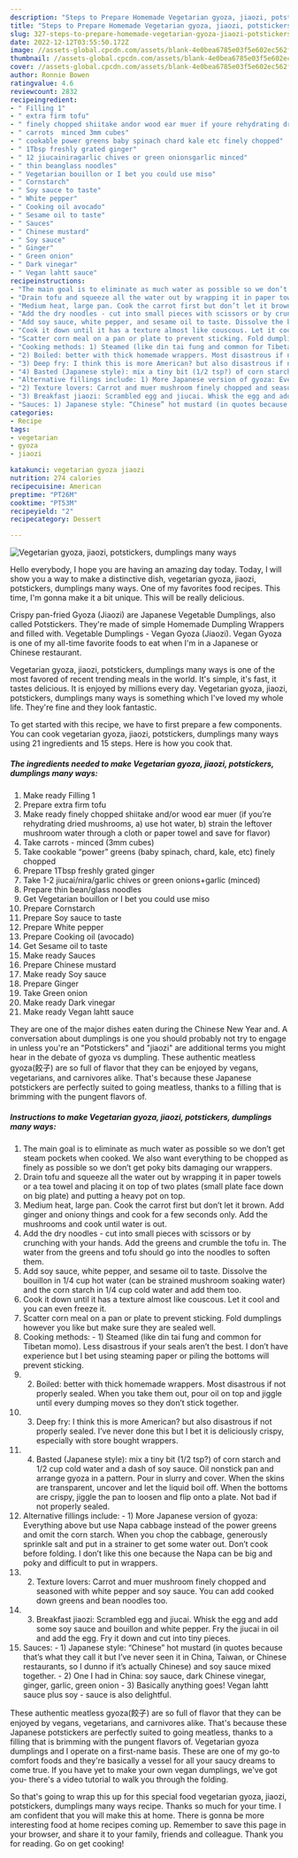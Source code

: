```yaml
---
description: "Steps to Prepare Homemade Vegetarian gyoza, jiaozi, potstickers, dumplings many ways"
title: "Steps to Prepare Homemade Vegetarian gyoza, jiaozi, potstickers, dumplings many ways"
slug: 327-steps-to-prepare-homemade-vegetarian-gyoza-jiaozi-potstickers-dumplings-many-ways
date: 2022-12-12T03:55:50.172Z
image: //assets-global.cpcdn.com/assets/blank-4e0bea6785e03f5e602ec562f230caae08da540cada707380b4fe1bbebba43da.png
thumbnail: //assets-global.cpcdn.com/assets/blank-4e0bea6785e03f5e602ec562f230caae08da540cada707380b4fe1bbebba43da.png
cover: //assets-global.cpcdn.com/assets/blank-4e0bea6785e03f5e602ec562f230caae08da540cada707380b4fe1bbebba43da.png
author: Ronnie Bowen
ratingvalue: 4.6
reviewcount: 2832
recipeingredient:
- " Filling 1"
- " extra firm tofu"
- " finely chopped shiitake andor wood ear muer if youre rehydrating dried mushrooms a use hot water b strain the leftover mushroom water through a cloth or paper towel and save for flavor"
- " carrots  minced 3mm cubes"
- " cookable power greens baby spinach chard kale etc finely chopped"
- " 1Tbsp freshly grated ginger"
- " 12 jiucainiragarlic chives or green onionsgarlic minced"
- " thin beanglass noodles"
- " Vegetarian bouillon or I bet you could use miso"
- " Cornstarch"
- " Soy sauce to taste"
- " White pepper"
- " Cooking oil avocado"
- " Sesame oil to taste"
- " Sauces"
- " Chinese mustard"
- " Soy sauce"
- " Ginger"
- " Green onion"
- " Dark vinegar"
- " Vegan lahtt sauce"
recipeinstructions:
- "The main goal is to eliminate as much water as possible so we don’t get steam pockets when cooked. We also want everything to be chopped as finely as possible so we don’t get poky bits damaging our wrappers."
- "Drain tofu and squeeze all the water out by wrapping it in paper towels or a tea towel and placing it on top of two plates (small plate face down on big plate) and putting a heavy pot on top."
- "Medium heat, large pan. Cook the carrot first but don’t let it brown. Add ginger and oniony things and cook for a few seconds only. Add the mushrooms and cook until water is out."
- "Add the dry noodles - cut into small pieces with scissors or by crunching with your hands. Add the greens and crumble the tofu in. The water from the greens and tofu should go into the noodles to soften them."
- "Add soy sauce, white pepper, and sesame oil to taste. Dissolve the bouillon in 1/4 cup hot water (can be strained mushroom soaking water) and the corn starch in 1/4 cup cold water and add them too."
- "Cook it down until it has a texture almost like couscous. Let it cool and you can even freeze it."
- "Scatter corn meal on a pan or plate to prevent sticking. Fold dumplings however you like but make sure they are sealed well."
- "Cooking methods: 1) Steamed (like din tai fung and common for Tibetan momo). Less disastrous if your seals aren’t the best. I don’t have experience but I bet using steaming paper or piling the bottoms will prevent sticking."
- "2) Boiled: better with thick homemade wrappers. Most disastrous if not properly sealed. When you take them out, pour oil on top and jiggle until every dumping moves so they don’t stick together."
- "3) Deep fry: I think this is more American? but also disastrous if not properly sealed. I’ve never done this but I bet it is deliciously crispy, especially with store bought wrappers."
- "4) Basted (Japanese style): mix a tiny bit (1/2 tsp?) of corn starch and 1/2 cup cold water and a dash of soy sauce. Oil nonstick pan and arrange gyoza in a pattern. Pour in slurry and cover. When the skins are transparent, uncover and let the liquid boil off. When the bottoms are crispy, jiggle the pan to loosen and flip onto a plate. Not bad if not properly sealed."
- "Alternative fillings include: 1) More Japanese version of gyoza: Everything above but use Napa cabbage instead of the power greens and omit the corn starch. When you chop the cabbage, generously sprinkle salt and put in a strainer to get some water out. Don’t cook before folding. I don’t like this one because the Napa can be big and poky and difficult to put in wrappers."
- "2) Texture lovers: Carrot and muer mushroom finely chopped and seasoned with white pepper and soy sauce. You can add cooked down greens and bean noodles too."
- "3) Breakfast jiaozi: Scrambled egg and jiucai. Whisk the egg and add some soy sauce and bouillon and white pepper. Fry the jiucai in oil and add the egg. Fry it down and cut into tiny pieces."
- "Sauces: 1) Japanese style: “Chinese” hot mustard (in quotes because that’s what they call it but I’ve never seen it in China, Taiwan, or Chinese restaurants, so I dunno if it’s actually Chinese) and soy sauce mixed together.  2) One I had in China: soy sauce, dark Chinese vinegar, ginger, garlic, green onion 3) Basically anything goes! Vegan lahtt sauce plus soy  sauce is also delightful."
categories:
- Recipe
tags:
- vegetarian
- gyoza
- jiaozi

katakunci: vegetarian gyoza jiaozi 
nutrition: 274 calories
recipecuisine: American
preptime: "PT26M"
cooktime: "PT53M"
recipeyield: "2"
recipecategory: Dessert

---
```



![Vegetarian gyoza, jiaozi, potstickers, dumplings many ways](//assets-global.cpcdn.com/assets/blank-4e0bea6785e03f5e602ec562f230caae08da540cada707380b4fe1bbebba43da.png)

Hello everybody, I hope you are having an amazing day today. Today, I will show you a way to make a distinctive dish, vegetarian gyoza, jiaozi, potstickers, dumplings many ways. One of my favorites food recipes. This time, I'm gonna make it a bit unique. This will be really delicious.

Crispy pan-fried Gyoza (Jiaozi) are Japanese Vegetable Dumplings, also called Potstickers. They&#39;re made of simple Homemade Dumpling Wrappers and filled with. Vegetable Dumplings - Vegan Gyoza (Jiaozi). Vegan Gyoza is one of my all-time favorite foods to eat when I&#39;m in a Japanese or Chinese restaurant.

Vegetarian gyoza, jiaozi, potstickers, dumplings many ways is one of the most favored of recent trending meals in the world. It's simple, it's fast, it tastes delicious. It is enjoyed by millions every day. Vegetarian gyoza, jiaozi, potstickers, dumplings many ways is something which I've loved my whole life. They're fine and they look fantastic.


To get started with this recipe, we have to first prepare a few components. You can cook vegetarian gyoza, jiaozi, potstickers, dumplings many ways using 21 ingredients and 15 steps. Here is how you cook that.

<!--inarticleads1-->

##### The ingredients needed to make Vegetarian gyoza, jiaozi, potstickers, dumplings many ways:

1. Make ready  Filling 1
1. Prepare  extra firm tofu
1. Make ready  finely chopped shiitake and/or wood ear muer (if you’re rehydrating dried mushrooms, a) use hot water, b) strain the leftover mushroom water through a cloth or paper towel and save for flavor)
1. Take  carrots - minced (3mm cubes)
1. Take  cookable “power” greens (baby spinach, chard, kale, etc) finely chopped
1. Prepare  1Tbsp freshly grated ginger
1. Take  1-2 jiucai/nira/garlic chives or green onions+garlic (minced)
1. Prepare  thin bean/glass noodles
1. Get  Vegetarian bouillon or I bet you could use miso
1. Prepare  Cornstarch
1. Prepare  Soy sauce to taste
1. Prepare  White pepper
1. Prepare  Cooking oil (avocado)
1. Get  Sesame oil to taste
1. Make ready  Sauces
1. Prepare  Chinese mustard
1. Make ready  Soy sauce
1. Prepare  Ginger
1. Take  Green onion
1. Make ready  Dark vinegar
1. Make ready  Vegan lahtt sauce


They are one of the major dishes eaten during the Chinese New Year and. A conversation about dumplings is one you should probably not try to engage in unless you&#39;re an &#34;Potstickers&#34; and &#34;jiaozi&#34; are additional terms you might hear in the debate of gyoza vs dumpling. These authentic meatless gyoza(餃子) are so full of flavor that they can be enjoyed by vegans, vegetarians, and carnivores alike. That&#39;s because these Japanese potstickers are perfectly suited to going meatless, thanks to a filling that is brimming with the pungent flavors of. 

<!--inarticleads2-->

##### Instructions to make Vegetarian gyoza, jiaozi, potstickers, dumplings many ways:

1. The main goal is to eliminate as much water as possible so we don’t get steam pockets when cooked. We also want everything to be chopped as finely as possible so we don’t get poky bits damaging our wrappers.
1. Drain tofu and squeeze all the water out by wrapping it in paper towels or a tea towel and placing it on top of two plates (small plate face down on big plate) and putting a heavy pot on top.
1. Medium heat, large pan. Cook the carrot first but don’t let it brown. Add ginger and oniony things and cook for a few seconds only. Add the mushrooms and cook until water is out.
1. Add the dry noodles - cut into small pieces with scissors or by crunching with your hands. Add the greens and crumble the tofu in. The water from the greens and tofu should go into the noodles to soften them.
1. Add soy sauce, white pepper, and sesame oil to taste. Dissolve the bouillon in 1/4 cup hot water (can be strained mushroom soaking water) and the corn starch in 1/4 cup cold water and add them too.
1. Cook it down until it has a texture almost like couscous. Let it cool and you can even freeze it.
1. Scatter corn meal on a pan or plate to prevent sticking. Fold dumplings however you like but make sure they are sealed well.
1. Cooking methods: - 1) Steamed (like din tai fung and common for Tibetan momo). Less disastrous if your seals aren’t the best. I don’t have experience but I bet using steaming paper or piling the bottoms will prevent sticking.
1. 2) Boiled: better with thick homemade wrappers. Most disastrous if not properly sealed. When you take them out, pour oil on top and jiggle until every dumping moves so they don’t stick together.
1. 3) Deep fry: I think this is more American? but also disastrous if not properly sealed. I’ve never done this but I bet it is deliciously crispy, especially with store bought wrappers.
1. 4) Basted (Japanese style): mix a tiny bit (1/2 tsp?) of corn starch and 1/2 cup cold water and a dash of soy sauce. Oil nonstick pan and arrange gyoza in a pattern. Pour in slurry and cover. When the skins are transparent, uncover and let the liquid boil off. When the bottoms are crispy, jiggle the pan to loosen and flip onto a plate. Not bad if not properly sealed.
1. Alternative fillings include: - 1) More Japanese version of gyoza: Everything above but use Napa cabbage instead of the power greens and omit the corn starch. When you chop the cabbage, generously sprinkle salt and put in a strainer to get some water out. Don’t cook before folding. I don’t like this one because the Napa can be big and poky and difficult to put in wrappers.
1. 2) Texture lovers: Carrot and muer mushroom finely chopped and seasoned with white pepper and soy sauce. You can add cooked down greens and bean noodles too.
1. 3) Breakfast jiaozi: Scrambled egg and jiucai. Whisk the egg and add some soy sauce and bouillon and white pepper. Fry the jiucai in oil and add the egg. Fry it down and cut into tiny pieces.
1. Sauces: - 1) Japanese style: “Chinese” hot mustard (in quotes because that’s what they call it but I’ve never seen it in China, Taiwan, or Chinese restaurants, so I dunno if it’s actually Chinese) and soy sauce mixed together.  - 2) One I had in China: soy sauce, dark Chinese vinegar, ginger, garlic, green onion - 3) Basically anything goes! Vegan lahtt sauce plus soy  - sauce is also delightful.


These authentic meatless gyoza(餃子) are so full of flavor that they can be enjoyed by vegans, vegetarians, and carnivores alike. That&#39;s because these Japanese potstickers are perfectly suited to going meatless, thanks to a filling that is brimming with the pungent flavors of. Vegetarian gyoza dumplings and I operate on a first-name basis. These are one of my go-to comfort foods and they&#39;re basically a vessel for all your saucy dreams to come true. If you have yet to make your own vegan dumplings, we&#39;ve got you- there&#39;s a video tutorial to walk you through the folding. 

So that's going to wrap this up for this special food vegetarian gyoza, jiaozi, potstickers, dumplings many ways recipe. Thanks so much for your time. I am confident that you will make this at home. There is gonna be more interesting food at home recipes coming up. Remember to save this page in your browser, and share it to your family, friends and colleague. Thank you for reading. Go on get cooking!
